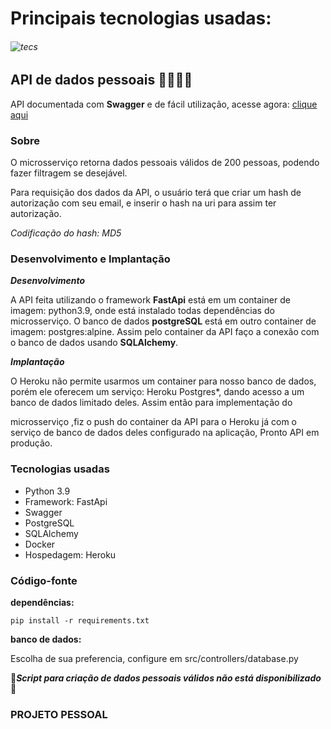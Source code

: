 # **Principais tecnologias usadas:**

###### ![tecs](https://user-images.githubusercontent.com/94659270/175064232-60a301f0-0558-4ecc-b453-96f579f8e1a5.png)


## API de dados pessoais 🧍‍♂️🧍‍♀️

API documentada com **Swagger** e de fácil utilização, acesse agora: [clique aqui](https://api-dados-pessoais.herokuapp.com/)

### Sobre

O microsserviço retorna dados pessoais válidos de 200 pessoas, podendo fazer filtragem se desejável.

Para requisição dos dados da API, o usuário terá que criar um hash de autorização com seu email, e inserir o hash na uri para assim ter autorização.

*Codificação do hash: MD5*

### Desenvolvimento e Implantação 

***Desenvolvimento*** 

A API feita utilizando o framework **FastApi** está em um container de imagem: python3.9, onde está instalado todas dependências do microsserviço. O banco de dados **postgreSQL** está em outro container de imagem: postgres:alpine. Assim pelo container da API faço a conexão com o banco de dados usando **SQLAlchemy**.



***Implantação***  

O Heroku não permite usarmos um container para nosso banco de dados, porém ele oferecem um serviço: Heroku Postgres*, dando acesso a um banco de dados limitado deles. Assim então para implementação do

microsserviço ,fiz o push do container da API para o Heroku já com o serviço de banco de dados deles configurado na aplicação, Pronto API em produção.



### Tecnologias usadas 

- Python 3.9
- Framework: FastApi
- Swagger
- PostgreSQL
- SQLAlchemy
- Docker
- Hospedagem: Heroku



### Código-fonte

**dependências:**

`pip install -r requirements.txt`

**banco de dados:**

Escolha de sua preferencia, configure em src/controllers/database.py

🚨***Script para criação de dados pessoais válidos não está disponibilizado*** 🚨



### PROJETO PESSOAL
